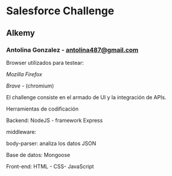 # Salesforce Challenge

## Alkemy

### Antolina Gonzalez - antolina487@gmail.com

Browser utilizados para testear:

*Mozilla Firefox*

*Brave* - (chromium)




El challenge consiste en el armado de UI y la integración de APIs.

Herramientas de codificación

Backend: NodeJS - framework Express

middleware:

body-parser: analiza los datos JSON

Base de datos: Mongoose

Front-end: HTML - CSS- JavaScript